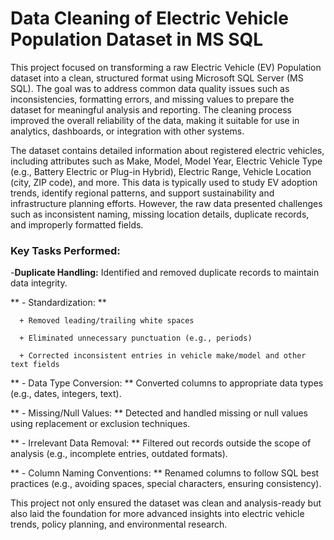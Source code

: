 # Data Cleaning of Electric Vehicle Population Dataset in MS SQL

This project focused on transforming a raw Electric Vehicle (EV) Population dataset into a clean, structured format using Microsoft SQL Server (MS SQL). The goal was to address common data quality issues such as inconsistencies, formatting errors, and missing values to prepare the dataset for meaningful analysis and reporting. The cleaning process improved the overall reliability of the data, making it suitable for use in analytics, dashboards, or integration with other systems.

The dataset contains detailed information about registered electric vehicles, including attributes such as Make, Model, Model Year, Electric Vehicle Type (e.g., Battery Electric or Plug-in Hybrid), Electric Range, Vehicle Location (city, ZIP code), and more. This data is typically used to study EV adoption trends, identify regional patterns, and support sustainability and infrastructure planning efforts. However, the raw data presented challenges such as inconsistent naming, missing location details, duplicate records, and improperly formatted fields.

### Key Tasks Performed:
-**Duplicate Handling:** Identified and removed duplicate records to maintain data integrity.

** - Standardization: **

      + Removed leading/trailing white spaces

      + Eliminated unnecessary punctuation (e.g., periods)

      + Corrected inconsistent entries in vehicle make/model and other text fields

** - Data Type Conversion: ** Converted columns to appropriate data types (e.g., dates, integers, text).

** - Missing/Null Values: ** Detected and handled missing or null values using replacement or exclusion techniques.

** - Irrelevant Data Removal: ** Filtered out records outside the scope of analysis (e.g., incomplete entries, outdated formats).

** - Column Naming Conventions: ** Renamed columns to follow SQL best practices (e.g., avoiding spaces, special characters, ensuring consistency).

This project not only ensured the dataset was clean and analysis-ready but also laid the foundation for more advanced insights into electric vehicle trends, policy planning, and environmental research.


